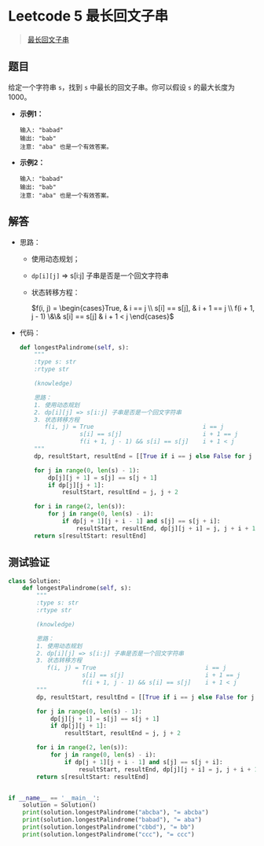 # Leetcode 5 最长回文子串

> [最长回文子串](https://leetcode-cn.com/problems/longest-palindromic-substring/)

## 题目

给定一个字符串 `s`，找到 `s` 中最长的回文子串。你可以假设 `s` 的最大长度为 1000。

- **示例1：**

  ```
  输入: "babad"
  输出: "bab"
  注意: "aba" 也是一个有效答案。
  ```

- **示例2：**

  ```
  输入: "babad"
  输出: "bab"
  注意: "aba" 也是一个有效答案。
  ```

## 解答

- 思路：

  - 使用动态规划；

  - `dp[i][j]` => s[i:j] 子串是否是一个回文字符串

  - 状态转移方程：

    $f(i, j) = \begin{cases}True, & i == j \\ s[i] == s[j], & i + 1 == j \\ f(i + 1, j - 1) \&\& s[i] == s[j] & i + 1 < j \end{cases}$

- 代码：

  ```python
  def longestPalindrome(self, s):
      """
      :type s: str
      :rtype str
  
      (knowledge)
  
      思路：
      1. 使用动态规划
      2. dp[i][j] => s[i:j] 子串是否是一个回文字符串
      3. 状态转移方程
         f(i, j) = True                               i == j
                   s[i] == s[j]                       i + 1 == j
                   f(i + 1, j - 1) && s[i] == s[j]    i + 1 < j
      """
      dp, resultStart, resultEnd = [[True if i == j else False for j in range(len(s))] for i in range(len(s))], 0, 1
  
      for j in range(0, len(s) - 1):
          dp[j][j + 1] = s[j] == s[j + 1]
          if dp[j][j + 1]:
              resultStart, resultEnd = j, j + 2
  
      for i in range(2, len(s)):
          for j in range(0, len(s) - i):
              if dp[j + 1][j + i - 1] and s[j] == s[j + i]:
                  resultStart, resultEnd, dp[j][j + i] = j, j + i + 1, True
      return s[resultStart: resultEnd]
  ```

## 测试验证

```python
class Solution:
    def longestPalindrome(self, s):
        """
        :type s: str
        :rtype str

        (knowledge)

        思路：
        1. 使用动态规划
        2. dp[i][j] => s[i:j] 子串是否是一个回文字符串
        3. 状态转移方程
           f(i, j) = True                               i == j
                     s[i] == s[j]                       i + 1 == j
                     f(i + 1, j - 1) && s[i] == s[j]    i + 1 < j
        """
        dp, resultStart, resultEnd = [[True if i == j else False for j in range(len(s))] for i in range(len(s))], 0, 1

        for j in range(0, len(s) - 1):
            dp[j][j + 1] = s[j] == s[j + 1]
            if dp[j][j + 1]:
                resultStart, resultEnd = j, j + 2

        for i in range(2, len(s)):
            for j in range(0, len(s) - i):
                if dp[j + 1][j + i - 1] and s[j] == s[j + i]:
                    resultStart, resultEnd, dp[j][j + i] = j, j + i + 1, True
        return s[resultStart: resultEnd]


if __name__ == '__main__':
    solution = Solution()
    print(solution.longestPalindrome("abcba"), "= abcba")
    print(solution.longestPalindrome("babad"), "= aba")
    print(solution.longestPalindrome("cbbd"), "= bb")
    print(solution.longestPalindrome("ccc"), "= ccc")
```